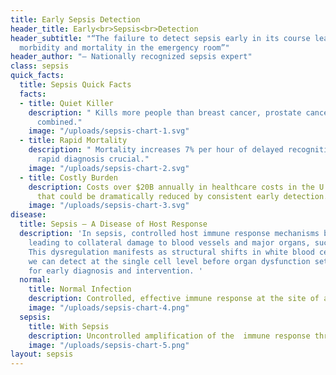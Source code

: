 ```yaml
---
title: Early Sepsis Detection
header_title: Early<br>Sepsis<br>Detection
header_subtitle: "“The failure to detect sepsis early in its course leads to preventable
  morbidity and mortality in the emergency room”"
header_author: "— Nationally recognized sepsis expert"
class: sepsis
quick_facts:
  title: Sepsis Quick Facts
  facts:
  - title: Quiet Killer
    description: "￼Kills more people than breast cancer, prostate cancer, and HIV/AIDS
      combined."
    image: "/uploads/sepsis-chart-1.svg"
  - title: Rapid Mortality
    description: "￼Mortality increases 7% per hour of delayed recognition – making
      rapid diagnosis crucial."
    image: "/uploads/sepsis-chart-2.svg"
  - title: Costly Burden
    description: Costs over $20B annually in healthcare costs in the U.S. - a figure
      that could be dramatically reduced by consistent early detection.
    image: "/uploads/sepsis-chart-3.svg"
disease:
  title: Sepsis — A Disease of Host Response
  description: 'In sepsis, controlled host immune response mechanisms become dysregulated,
    leading to collateral damage to blood vessels and major organs, such as the kidneys.
    This dysregulation manifests as structural shifts in white blood cells, which
    we can detect at the single cell level before organ dysfunction sets in, allowing
    for early diagnosis and intervention. '
  normal:
    title: Normal Infection
    description: Controlled, effective immune response at the site of an infection
    image: "/uploads/sepsis-chart-4.png"
  sepsis:
    title: With Sepsis
    description: Uncontrolled amplification of the  immune response throught the body
    image: "/uploads/sepsis-chart-5.png"
layout: sepsis
---
```


